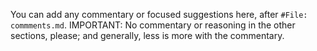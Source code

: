 You can add any commentary or focused suggestions here, after `#File: commments.md`. IMPORTANT: No commentary or reasoning in the other sections, please; and generally, less is more with the commentary.
